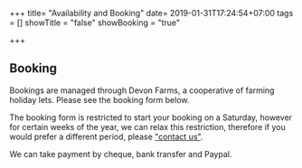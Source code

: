 +++
title= "Availability and Booking"
date= 2019-01-31T17:24:54+07:00
tags = []
showTitle = "false"
showBooking = "true"

+++

## Booking
Bookings are managed through Devon Farms, a cooperative of farming holiday lets. Please see the booking form below.

The booking form is restricted to start your booking on a Saturday, however for certain weeks of the year, we can relax this restriction, therefore if you would prefer a different period, please ["contact us"](/contact).

We can take payment by cheque, bank transfer and Paypal.
